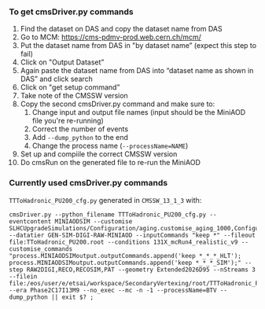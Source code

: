 ### To get cmsDriver.py commands
1. Find the dataset on DAS and copy the dataset name from DAS
2. Go to MCM: https://cms-pdmv-prod.web.cern.ch/mcm/
3. Put the dataset name from DAS in "by dataset name” (expect this step to fail)
4. Click on "Output Dataset”
5. Again paste the dataset name from DAS into “dataset name as shown in DAS” and click search
6. Click on "get setup command”
7. Take note of the CMSSW version
8. Copy the second cmsDriver.py command and make sure to:
   1. Change input and output file names (input should be the MiniAOD file you're re-running)
   2. Correct the number of events
   3. Add `--dump_python` to the end
   4. Change the process name (`--processName=NAME`)
9. Set up and compiile the correct CMSSW version
10. Do cmsRun on the generated file to re-run the MiniAOD

### Currently used cmsDriver.py commands
`TTToHadronic_PU200_cfg.py` generated in `CMSSW_13_1_3` with:
```
cmsDriver.py --python_filename TTToHadronic_PU200_cfg.py --eventcontent MINIAODSIM --customise SLHCUpgradeSimulations/Configuration/aging.customise_aging_1000,Configuration/DataProcessing/Utils.addMonitoring --datatier GEN-SIM-DIGI-RAW-MINIAOD --inputCommands "keep *" --fileout file:TToHadronic_PU200.root --conditions 131X_mcRun4_realistic_v9 --customise_commands "process.MINIAODSIMoutput.outputCommands.append('keep *_*_*_HLT'); process.MINIAODSIMoutput.outputCommands.append('keep *_*_*_SIM');" --step RAW2DIGI,RECO,RECOSIM,PAT --geometry Extended2026D95 --nStreams 3 --filein file:/eos/user/e/etsai/workspace/SecondaryVertexing/root/TTToHadronic_PU200_originalDAS.root --era Phase2C17I13M9 --no_exec --mc -n -1 --processName=BTV --dump_python || exit $? ;
```
